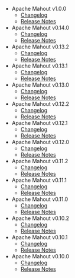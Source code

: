 
<!---
# Licensed to the Apache Software Foundation (ASF) under one
# or more contributor license agreements.  See the NOTICE file
# distributed with this work for additional information
# regarding copyright ownership.  The ASF licenses this file
# to you under the Apache License, Version 2.0 (the
# "License"); you may not use this file except in compliance
# with the License.  You may obtain a copy of the License at
#
#     http://www.apache.org/licenses/LICENSE-2.0
#
# Unless required by applicable law or agreed to in writing, software
# distributed under the License is distributed on an "AS IS" BASIS,
# WITHOUT WARRANTIES OR CONDITIONS OF ANY KIND, either express or implied.
# See the License for the specific language governing permissions and
# limitations under the License.
-->
* Apache Mahout v1.0.0
    * [Changelog](1.0.0/CHANGELOG.1.0.0.html)
    * [Release Notes](1.0.0/RELEASENOTES.1.0.0.html)
* Apache Mahout v0.14.0
    * [Changelog](0.14.0/CHANGELOG.0.14.0.html)
    * [Release Notes](0.14.0/RELEASENOTES.0.14.0.html)
* Apache Mahout v0.13.2
    * [Changelog](0.13.2/CHANGELOG.0.13.2.html)
    * [Release Notes](0.13.2/RELEASENOTES.0.13.2.html)
* Apache Mahout v0.13.1
    * [Changelog](0.13.1/CHANGELOG.0.13.1.html)
    * [Release Notes](0.13.1/RELEASENOTES.0.13.1.html)
* Apache Mahout v0.13.0
    * [Changelog](0.13.0/CHANGELOG.0.13.0.html)
    * [Release Notes](0.13.0/RELEASENOTES.0.13.0.html)
* Apache Mahout v0.12.2
    * [Changelog](0.12.2/CHANGELOG.0.12.2.html)
    * [Release Notes](0.12.2/RELEASENOTES.0.12.2.html)
* Apache Mahout v0.12.1
    * [Changelog](0.12.1/CHANGELOG.0.12.1.html)
    * [Release Notes](0.12.1/RELEASENOTES.0.12.1.html)
* Apache Mahout v0.12.0
    * [Changelog](0.12.0/CHANGELOG.0.12.0.html)
    * [Release Notes](0.12.0/RELEASENOTES.0.12.0.html)
* Apache Mahout v0.11.2
    * [Changelog](0.11.2/CHANGELOG.0.11.2.html)
    * [Release Notes](0.11.2/RELEASENOTES.0.11.2.html)
* Apache Mahout v0.11.1
    * [Changelog](0.11.1/CHANGELOG.0.11.1.html)
    * [Release Notes](0.11.1/RELEASENOTES.0.11.1.html)
* Apache Mahout v0.11.0
    * [Changelog](0.11.0/CHANGELOG.0.11.0.html)
    * [Release Notes](0.11.0/RELEASENOTES.0.11.0.html)
* Apache Mahout v0.10.2
    * [Changelog](0.10.2/CHANGELOG.0.10.2.html)
    * [Release Notes](0.10.2/RELEASENOTES.0.10.2.html)
* Apache Mahout v0.10.1
    * [Changelog](0.10.1/CHANGELOG.0.10.1.html)
    * [Release Notes](0.10.1/RELEASENOTES.0.10.1.html)
* Apache Mahout v0.10.0
    * [Changelog](0.10.0/CHANGELOG.0.10.0.html)
    * [Release Notes](0.10.0/RELEASENOTES.0.10.0.html)
